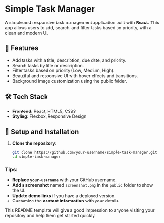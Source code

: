 # Simple Task Manager 

A simple and responsive task management application built with **React**. This app allows users to add, search, and filter tasks based on priority, with a clean and modern UI.

## 🚀 Features

- Add tasks with a title, description, due date, and priority.
- Search tasks by title or description.
- Filter tasks based on priority (Low, Medium, High).
- Beautiful and responsive UI with hover effects and transitions.
- Background image customization using the public folder.

## 🛠️ Tech Stack

- **Frontend**: React, HTML5, CSS3
- **Styling**: Flexbox, Responsive Design

 
## 🎨 Setup and Installation

1. **Clone the repository**:
   ```bash
   git clone https://github.com/your-username/simple-task-manager.git
   cd simple-task-manager

### Tips:
- **Replace `your-username`** with your GitHub username.
- **Add a screenshot** named `screenshot.png` in the `public` folder to show the UI.
- **Update demo links** if you have a deployed version.
- Customize the **contact information** with your details.

This README template will give a good impression to anyone visiting your repository and help them get started quickly!
